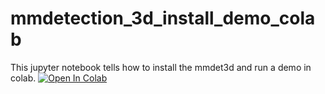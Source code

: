 # mmdetection_3d_install_demo_colab
This jupyter notebook tells how to install the mmdet3d and run a demo in colab.
[![Open In Colab](https://colab.research.google.com/assets/colab-badge.svg)](https://colab.research.google.com/github.com/wangbxj1234/mmdetection_3d_install_colab.ipynb)
